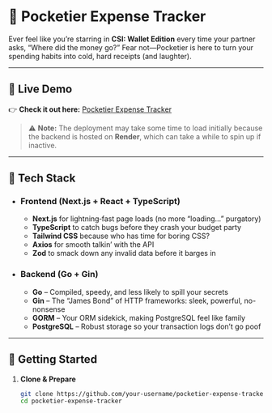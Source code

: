 # 🏦 Pocketier Expense Tracker

Ever feel like you’re starring in **CSI: Wallet Edition** every time your partner asks, “Where did the money go?” Fear not—Pocketier is here to turn your spending habits into cold, hard receipts (and laughter).

---

## 🚀 Live Demo  
👉 **Check it out here:** [Pocketier Expense Tracker](https://pocketier-expense-tracker.vercel.app)  

> ⚠️ **Note:** The deployment may take some time to load initially because the backend is hosted on **Render**, which can take a while to spin up if inactive.  

---  

## 🧰 Tech Stack  

- ### Frontend (Next.js + React + TypeScript)  
  - **Next.js** for lightning‑fast page loads (no more “loading…” purgatory)  
  - **TypeScript** to catch bugs before they crash your budget party  
  - **Tailwind CSS** because who has time for boring CSS?  
  - **Axios** for smooth talkin’ with the API  
  - **Zod** to smack down any invalid data before it barges in  

- ### Backend (Go + Gin)  
  - **Go** – Compiled, speedy, and less likely to spill your secrets  
  - **Gin** – The “James Bond” of HTTP frameworks: sleek, powerful, no-nonsense  
  - **GORM** – Your ORM sidekick, making PostgreSQL feel like family  
  - **PostgreSQL** – Robust storage so your transaction logs don’t go poof  

---

## 🚦 Getting Started

1. **Clone & Prepare**  
   ```bash
   git clone https://github.com/your-username/pocketier-expense-tracker.git
   cd pocketier-expense-tracker
